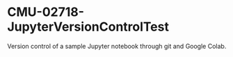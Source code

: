 # CMU-02718-JupyterVersionControlTest
Version control of a sample Jupyter notebook through git and Google Colab.
